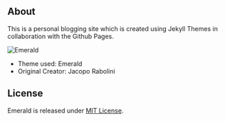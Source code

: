 ## About
This is a personal blogging site which is created using Jekyll Themes in collaboration with the Github Pages.

![Emerald](/img/icon.png=250x250 "Emerald")

- Theme used: Emerald 
- Original Creator: Jacopo Rabolini

## License
Emerald is released under [MIT License](license.md).
